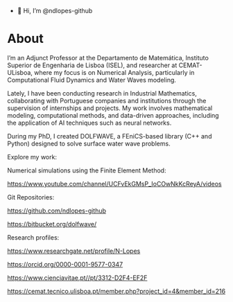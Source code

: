 - 👋 Hi, I’m @ndlopes-github

# About

I’m an Adjunct Professor at the Departamento de Matemática, Instituto Superior de Engenharia de Lisboa (ISEL), and researcher at CEMAT-ULisboa, 
where my focus is on Numerical Analysis, particularly in Computational Fluid Dynamics and Water Waves modeling.

Lately, I have been conducting research in Industrial Mathematics, collaborating with Portuguese companies and institutions through the supervision of internships and projects. My work involves mathematical modeling, computational methods, and data-driven approaches, including the application of AI techniques such as neural networks.

During my PhD, I created DOLFWAVE, a FEniCS-based library (C++ and Python) designed to solve surface water wave problems.

Explore my work:

Numerical simulations using the Finite Element Method:

https://www.youtube.com/channel/UCFvEkGMsP_IoCOwNkKcReyA/videos

Git Repositories:

https://github.com/ndlopes-github

https://bitbucket.org/dolfwave/

Research profiles:

https://www.researchgate.net/profile/N-Lopes

https://orcid.org/0000-0001-9577-0347

https://www.cienciavitae.pt//pt/3312-D2F4-EF2F

https://cemat.tecnico.ulisboa.pt/member.php?project_id=4&member_id=216

<!---
ndlopes-github/ndlopes-github is a ✨ special ✨ repository because its `README.md` (this file) appears on your GitHub profile.
You can click the Preview link to take a look at your changes.
--->

